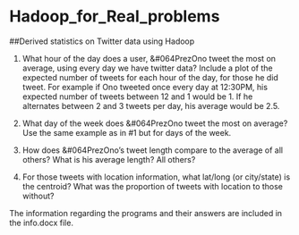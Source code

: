 # Hadoop_for_Real_problems

##Derived statistics on Twitter data using Hadoop

1) What hour of the day does a user, &#064PrezOno tweet the most on average, using every day we have twitter data?  Include a plot of the expected number of tweets for each hour of the day, for those he did tweet.  For example if Ono tweeted once every day at 12:30PM, his expected number of tweets between 12 and 1 would be 1.  If he alternates between 2 and 3 tweets per day, his average would be 2.5.


2) What day of the week does &#064PrezOno tweet the most on average?  Use the same example as in #1 but for days of the week.


3) How does &#064PrezOno’s tweet length compare to the average of all others?  What is his average length?  All others?


4) For those tweets with location information, what lat/long (or city/state) is the centroid?  What was the proportion of tweets with location to those without?
        
        
The information regarding the programs and their answers are included in the info.docx file. 
